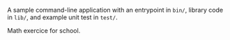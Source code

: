 A sample command-line application with an entrypoint in `bin/`, library code
in `lib/`, and example unit test in `test/`.

Math exercice for school.
